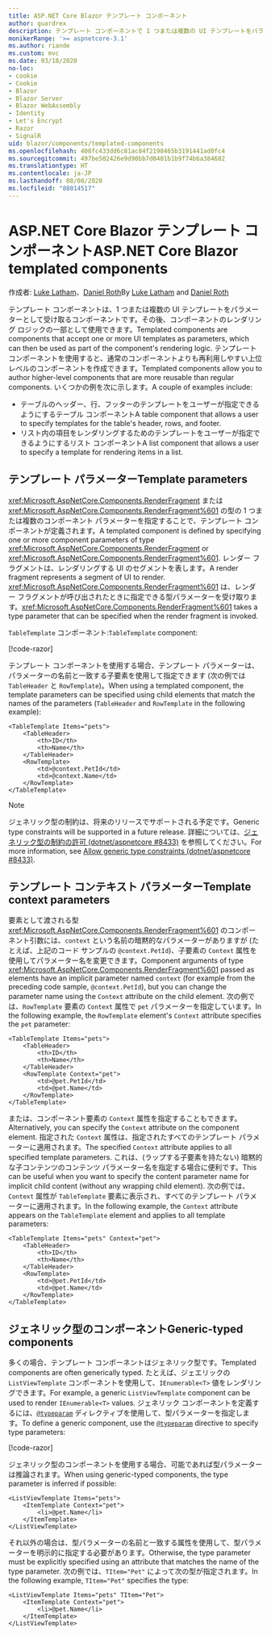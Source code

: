```yaml
---
title: ASP.NET Core Blazor テンプレート コンポーネント
author: guardrex
description: テンプレート コンポーネントで 1 つまたは複数の UI テンプレートをパラメーターとして受け取る方法について学習します。これは、コンポーネントのレンダリング ロジックの一部として使用できます。
monikerRange: '>= aspnetcore-3.1'
ms.author: riande
ms.custom: mvc
ms.date: 03/18/2020
no-loc:
- cookie
- Cookie
- Blazor
- Blazor Server
- Blazor WebAssembly
- Identity
- Let's Encrypt
- Razor
- SignalR
uid: blazor/components/templated-components
ms.openlocfilehash: 408fc433dd6c81ac84f2198465b3191441ad0fc4
ms.sourcegitcommit: 497be502426e9d90bb7d0401b1b9f74b6a384682
ms.translationtype: HT
ms.contentlocale: ja-JP
ms.lasthandoff: 08/08/2020
ms.locfileid: "88014517"
---
```

# <a name="aspnet-core-no-locblazor-templated-components"></a><span data-ttu-id="7df5f-103">ASP.NET Core Blazor テンプレート コンポーネント</span><span class="sxs-lookup"><span data-stu-id="7df5f-103">ASP.NET Core Blazor templated components</span></span>

<span data-ttu-id="7df5f-104">作成者: [Luke Latham](https://github.com/guardrex)、[Daniel Roth](https://github.com/danroth27)</span><span class="sxs-lookup"><span data-stu-id="7df5f-104">By [Luke Latham](https://github.com/guardrex) and [Daniel Roth](https://github.com/danroth27)</span></span>

<span data-ttu-id="7df5f-105">テンプレート コンポーネントは、1 つまたは複数の UI テンプレートをパラメーターとして受け取るコンポーネントです。その後、コンポーネントのレンダリング ロジックの一部として使用できます。</span><span class="sxs-lookup"><span data-stu-id="7df5f-105">Templated components are components that accept one or more UI templates as parameters, which can then be used as part of the component's rendering logic.</span></span> <span data-ttu-id="7df5f-106">テンプレート コンポーネントを使用すると、通常のコンポーネントよりも再利用しやすい上位レベルのコンポーネントを作成できます。</span><span class="sxs-lookup"><span data-stu-id="7df5f-106">Templated components allow you to author higher-level components that are more reusable than regular components.</span></span> <span data-ttu-id="7df5f-107">いくつかの例を次に示します。</span><span class="sxs-lookup"><span data-stu-id="7df5f-107">A couple of examples include:</span></span>

* <span data-ttu-id="7df5f-108">テーブルのヘッダー、行、フッターのテンプレートをユーザーが指定できるようにするテーブル コンポーネント</span><span class="sxs-lookup"><span data-stu-id="7df5f-108">A table component that allows a user to specify templates for the table's header, rows, and footer.</span></span>
* <span data-ttu-id="7df5f-109">リスト内の項目をレンダリングするためのテンプレートをユーザーが指定できるようにするリスト コンポーネント</span><span class="sxs-lookup"><span data-stu-id="7df5f-109">A list component that allows a user to specify a template for rendering items in a list.</span></span>

## <a name="template-parameters"></a><span data-ttu-id="7df5f-110">テンプレート パラメーター</span><span class="sxs-lookup"><span data-stu-id="7df5f-110">Template parameters</span></span>

<span data-ttu-id="7df5f-111"><xref:Microsoft.AspNetCore.Components.RenderFragment> または <xref:Microsoft.AspNetCore.Components.RenderFragment%601> の型の 1 つまたは複数のコンポーネント パラメーターを指定することで、テンプレート コンポーネントが定義されます。</span><span class="sxs-lookup"><span data-stu-id="7df5f-111">A templated component is defined by specifying one or more component parameters of type <xref:Microsoft.AspNetCore.Components.RenderFragment> or <xref:Microsoft.AspNetCore.Components.RenderFragment%601>.</span></span> <span data-ttu-id="7df5f-112">レンダー フラグメントは、レンダリングする UI のセグメントを表します。</span><span class="sxs-lookup"><span data-stu-id="7df5f-112">A render fragment represents a segment of UI to render.</span></span> <span data-ttu-id="7df5f-113"><xref:Microsoft.AspNetCore.Components.RenderFragment%601> は、レンダー フラグメントが呼び出されたときに指定できる型パラメーターを受け取ります。</span><span class="sxs-lookup"><span data-stu-id="7df5f-113"><xref:Microsoft.AspNetCore.Components.RenderFragment%601> takes a type parameter that can be specified when the render fragment is invoked.</span></span>

<span data-ttu-id="7df5f-114">`TableTemplate` コンポーネント:</span><span class="sxs-lookup"><span data-stu-id="7df5f-114">`TableTemplate` component:</span></span>

[!code-razor[](../common/samples/3.x/BlazorWebAssemblySample/Components/TableTemplate.razor)]

<span data-ttu-id="7df5f-115">テンプレート コンポーネントを使用する場合、テンプレート パラメーターは、パラメーターの名前と一致する子要素を使用して指定できます (次の例では `TableHeader` と `RowTemplate`)。</span><span class="sxs-lookup"><span data-stu-id="7df5f-115">When using a templated component, the template parameters can be specified using child elements that match the names of the parameters (`TableHeader` and `RowTemplate` in the following example):</span></span>

```razor
<TableTemplate Items="pets">
    <TableHeader>
        <th>ID</th>
        <th>Name</th>
    </TableHeader>
    <RowTemplate>
        <td>@context.PetId</td>
        <td>@context.Name</td>
    </RowTemplate>
</TableTemplate>
```

> [!NOTE]
> <span data-ttu-id="7df5f-116">ジェネリック型の制約は、将来のリリースでサポートされる予定です。</span><span class="sxs-lookup"><span data-stu-id="7df5f-116">Generic type constraints will be supported in a future release.</span></span> <span data-ttu-id="7df5f-117">詳細については、[ジェネリック型の制約の許可 (dotnet/aspnetcore #8433)](https://github.com/dotnet/aspnetcore/issues/8433) を参照してください。</span><span class="sxs-lookup"><span data-stu-id="7df5f-117">For more information, see [Allow generic type constraints (dotnet/aspnetcore #8433)](https://github.com/dotnet/aspnetcore/issues/8433).</span></span>

## <a name="template-context-parameters"></a><span data-ttu-id="7df5f-118">テンプレート コンテキスト パラメーター</span><span class="sxs-lookup"><span data-stu-id="7df5f-118">Template context parameters</span></span>

<span data-ttu-id="7df5f-119">要素として渡される型 <xref:Microsoft.AspNetCore.Components.RenderFragment%601> のコンポーネント引数には、`context` という名前の暗黙的なパラメーターがありますが (たとえば、上記のコード サンプルの `@context.PetId`)、子要素の `Context` 属性を使用してパラメーター名を変更できます。</span><span class="sxs-lookup"><span data-stu-id="7df5f-119">Component arguments of type <xref:Microsoft.AspNetCore.Components.RenderFragment%601> passed as elements have an implicit parameter named `context` (for example from the preceding code sample, `@context.PetId`), but you can change the parameter name using the `Context` attribute on the child element.</span></span> <span data-ttu-id="7df5f-120">次の例では、`RowTemplate` 要素の `Context` 属性で `pet` パラメーターを指定しています。</span><span class="sxs-lookup"><span data-stu-id="7df5f-120">In the following example, the `RowTemplate` element's `Context` attribute specifies the `pet` parameter:</span></span>

```razor
<TableTemplate Items="pets">
    <TableHeader>
        <th>ID</th>
        <th>Name</th>
    </TableHeader>
    <RowTemplate Context="pet">
        <td>@pet.PetId</td>
        <td>@pet.Name</td>
    </RowTemplate>
</TableTemplate>
```

<span data-ttu-id="7df5f-121">または、コンポーネント要素の `Context` 属性を指定することもできます。</span><span class="sxs-lookup"><span data-stu-id="7df5f-121">Alternatively, you can specify the `Context` attribute on the component element.</span></span> <span data-ttu-id="7df5f-122">指定された `Context` 属性は、指定されたすべてのテンプレート パラメーターに適用されます。</span><span class="sxs-lookup"><span data-stu-id="7df5f-122">The specified `Context` attribute applies to all specified template parameters.</span></span> <span data-ttu-id="7df5f-123">これは、(ラップする子要素を持たない) 暗黙的な子コンテンツのコンテンツ パラメーター名を指定する場合に便利です。</span><span class="sxs-lookup"><span data-stu-id="7df5f-123">This can be useful when you want to specify the content parameter name for implicit child content (without any wrapping child element).</span></span> <span data-ttu-id="7df5f-124">次の例では、`Context` 属性が `TableTemplate` 要素に表示され、すべてのテンプレート パラメーターに適用されます。</span><span class="sxs-lookup"><span data-stu-id="7df5f-124">In the following example, the `Context` attribute appears on the `TableTemplate` element and applies to all template parameters:</span></span>

```razor
<TableTemplate Items="pets" Context="pet">
    <TableHeader>
        <th>ID</th>
        <th>Name</th>
    </TableHeader>
    <RowTemplate>
        <td>@pet.PetId</td>
        <td>@pet.Name</td>
    </RowTemplate>
</TableTemplate>
```

## <a name="generic-typed-components"></a><span data-ttu-id="7df5f-125">ジェネリック型のコンポーネント</span><span class="sxs-lookup"><span data-stu-id="7df5f-125">Generic-typed components</span></span>

<span data-ttu-id="7df5f-126">多くの場合、テンプレート コンポーネントはジェネリック型です。</span><span class="sxs-lookup"><span data-stu-id="7df5f-126">Templated components are often generically typed.</span></span> <span data-ttu-id="7df5f-127">たとえば、ジェエリックの `ListViewTemplate` コンポーネントを使用して、`IEnumerable<T>` 値をレンダリングできます。</span><span class="sxs-lookup"><span data-stu-id="7df5f-127">For example, a generic `ListViewTemplate` component can be used to render `IEnumerable<T>` values.</span></span> <span data-ttu-id="7df5f-128">ジェネリック コンポーネントを定義するには、[`@typeparam`](xref:mvc/views/razor#typeparam) ディレクティブを使用して、型パラメーターを指定します。</span><span class="sxs-lookup"><span data-stu-id="7df5f-128">To define a generic component, use the [`@typeparam`](xref:mvc/views/razor#typeparam) directive to specify type parameters:</span></span>

[!code-razor[](../common/samples/3.x/BlazorWebAssemblySample/Components/ListViewTemplate.razor)]

<span data-ttu-id="7df5f-129">ジェネリック型のコンポーネントを使用する場合、可能であれば型パラメーターは推論されます。</span><span class="sxs-lookup"><span data-stu-id="7df5f-129">When using generic-typed components, the type parameter is inferred if possible:</span></span>

```razor
<ListViewTemplate Items="pets">
    <ItemTemplate Context="pet">
        <li>@pet.Name</li>
    </ItemTemplate>
</ListViewTemplate>
```

<span data-ttu-id="7df5f-130">それ以外の場合は、型パラメーターの名前と一致する属性を使用して、型パラメーターを明示的に指定する必要があります。</span><span class="sxs-lookup"><span data-stu-id="7df5f-130">Otherwise, the type parameter must be explicitly specified using an attribute that matches the name of the type parameter.</span></span> <span data-ttu-id="7df5f-131">次の例では、`TItem="Pet"` によって次の型が指定されます。</span><span class="sxs-lookup"><span data-stu-id="7df5f-131">In the following example, `TItem="Pet"` specifies the type:</span></span>

```razor
<ListViewTemplate Items="pets" TItem="Pet">
    <ItemTemplate Context="pet">
        <li>@pet.Name</li>
    </ItemTemplate>
</ListViewTemplate>
```
